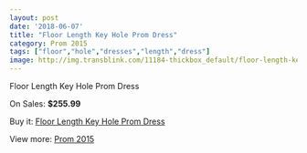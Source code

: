 ```yaml
---
layout: post
date: '2018-06-07'
title: "Floor Length Key Hole Prom Dress"
category: Prom 2015
tags: ["floor","hole","dresses","length","dress"]
image: http://img.transblink.com/11184-thickbox_default/floor-length-key-hole-prom-dress.jpg
---
```

Floor Length Key Hole Prom Dress

On Sales: **$255.99**
<a href="https://www.transblink.com/en/prom-2015/3636-floor-length-key-hole-prom-dress.html"><amp-img layout="responsive" width="600" height="600" src="//img.transblink.com/11184-thickbox_default/floor-length-key-hole-prom-dress.jpg" alt="Floor Length Key Hole Prom Dress 0" /></a>
<a href="https://www.transblink.com/en/prom-2015/3636-floor-length-key-hole-prom-dress.html"><amp-img layout="responsive" width="600" height="600" src="//img.transblink.com/11185-thickbox_default/floor-length-key-hole-prom-dress.jpg" alt="Floor Length Key Hole Prom Dress 1" /></a>

Buy it: [Floor Length Key Hole Prom Dress](https://www.transblink.com/en/prom-2015/3636-floor-length-key-hole-prom-dress.html "Floor Length Key Hole Prom Dress")

View more: [Prom 2015](https://www.transblink.com/en/10-prom-2015 "Prom 2015")
